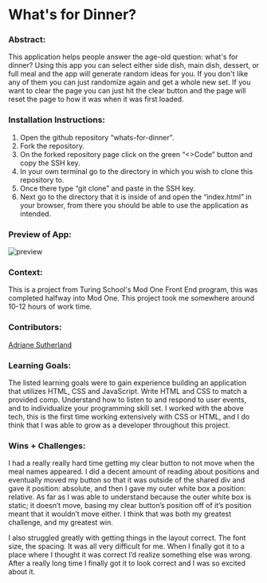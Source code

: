 # What's for Dinner? 

### Abstract:
This application helps people answer the age-old question: what's for dinner? Using this app you can select either side dish, main dish, dessert, or full meal and the app will generate random ideas for you. If you don't like any of them you can just randomize again and get a whole new set. If you want to clear the page you can just hit the clear button and the page will reset the page to how it was when it was first loaded.

### Installation Instructions:
 1. Open the github repository “whats-for-dinner”.
 2. Fork the repository.
 3. On the forked repository page click on the green “<>Code” button and copy the SSH key.
 4. In your own terminal go to the directory in which you wish to clone this repository to.
 5. Once there type “git clone” and paste in the SSH key.
 6. Next go to the directory that it is inside of and open the “index.html” in your browser, from there you should be able to use the application as intended.

### Preview of App:
![preview](https://media.giphy.com/media/v1.Y2lkPTc5MGI3NjExM2JlMDQ2NGQ0YzNiOTQ3ZDJhOWM5YjEwMGY5ZDk3YTRiZDk2Y2EzOSZjdD1n/9w1zAvESx2nkSMRLVM/giphy.gif)

### Context:
This is a project from Turing School's Mod One Front End program, this was completed halfway into Mod One. This project took me somewhere around 10-12 hours of work time.

### Contributors:
[Adriane Sutherland](https://github.com/asutherland91)

### Learning Goals:
The listed learning goals were to gain experience building an application that utilizes HTML, CSS and JavaScript. Write HTML and CSS to match a provided comp. Understand how to listen to and respond to user events, and to individualize your programming skill set. I worked with the above tech, this is the first time working extensively with CSS or HTML, and I do think that I was able to grow as a developer throughout this project.

### Wins + Challenges:

I had a really really hard time getting my clear button to not move when the meal names appeared. I did a decent amount of reading about positions and eventually moved my button so that it was outside of the shared div and gave it position: absolute, and then I gave my outer white box a position: relative. As far as I was able to understand because the outer white box is static; it doesn’t move, basing my clear button’s position off of it’s position meant that it wouldn’t move either. I think that was both my greatest challenge, and my greatest win.

I also struggled greatly with getting things in the layout correct. The font size, the spacing. It was all very difficult for me. When I finally got it to a place where I thought it was correct I’d realize something else was wrong. After a really long time I finally got it to look correct and I was so excited about it.

